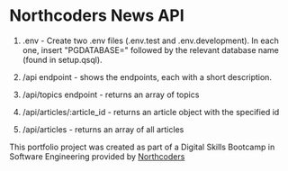 # Northcoders News API

1. .env - Create two .env files (.env.test and .env.development). In each one, insert "PGDATABASE=" followed by the relevant database name (found in setup.qsql).

2. /api endpoint - shows the endpoints, each with a short description.

3. /api/topics endpoint - returns an array of topics

4. /api/articles/:article_id - returns an article object with the specified id

5. /api/articles - returns an array of all articles

This portfolio project was created as part of a Digital Skills Bootcamp in Software Engineering provided by [Northcoders](https://northcoders.com/)
